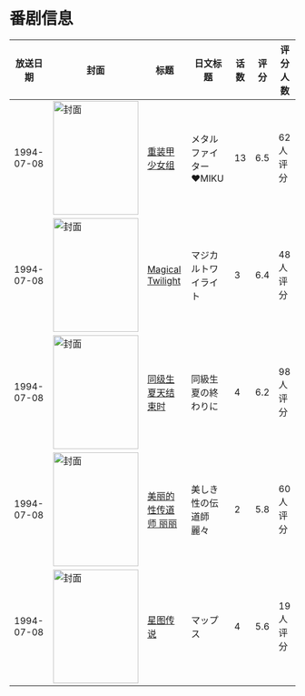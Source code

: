 # 番剧信息

|放送日期|封面|标题|日文标题|话数|评分|评分人数|
|---|---|---|---|---|---|---|
|1994-07-08|<img src="//lain.bgm.tv/pic/cover/c/bf/aa/25497_313ik.jpg" alt="封面" style="width:150px;height:200px;object-fit:cover;">|[重装甲少女组](https://bangumi.tv/subject/25497)|メタルファイター♥MIKU|13|6.5|62人评分|
|1994-07-08|<img src="/img/no_icon_subject.png" alt="封面" style="width:150px;height:200px;object-fit:cover;">|[Magical Twilight](https://bangumi.tv/subject/67784)|マジカルトワイライト|3|6.4|48人评分|
|1994-07-08|<img src="/img/no_icon_subject.png" alt="封面" style="width:150px;height:200px;object-fit:cover;">|[同级生 夏天结束时](https://bangumi.tv/subject/74483)|同級生 夏の終わりに|4|6.2|98人评分|
|1994-07-08|<img src="/img/no_icon_subject.png" alt="封面" style="width:150px;height:200px;object-fit:cover;">|[美丽的性传道师 丽丽](https://bangumi.tv/subject/79945)|美しき性の伝道師 麗々|2|5.8|60人评分|
|1994-07-08|<img src="//lain.bgm.tv/pic/cover/c/23/00/80861_n7949.jpg" alt="封面" style="width:150px;height:200px;object-fit:cover;">|[星图传说](https://bangumi.tv/subject/80861)|マップス|4|5.6|19人评分|
